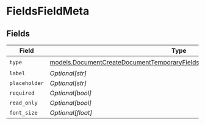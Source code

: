 # FieldsFieldMeta


## Fields

| Field                                                                                                                                                            | Type                                                                                                                                                             | Required                                                                                                                                                         | Description                                                                                                                                                      |
| ---------------------------------------------------------------------------------------------------------------------------------------------------------------- | ---------------------------------------------------------------------------------------------------------------------------------------------------------------- | ---------------------------------------------------------------------------------------------------------------------------------------------------------------- | ---------------------------------------------------------------------------------------------------------------------------------------------------------------- |
| `type`                                                                                                                                                           | [models.DocumentCreateDocumentTemporaryFieldsDocumentsRequestRequestBodyType](../models/documentcreatedocumenttemporaryfieldsdocumentsrequestrequestbodytype.md) | :heavy_check_mark:                                                                                                                                               | N/A                                                                                                                                                              |
| `label`                                                                                                                                                          | *Optional[str]*                                                                                                                                                  | :heavy_minus_sign:                                                                                                                                               | N/A                                                                                                                                                              |
| `placeholder`                                                                                                                                                    | *Optional[str]*                                                                                                                                                  | :heavy_minus_sign:                                                                                                                                               | N/A                                                                                                                                                              |
| `required`                                                                                                                                                       | *Optional[bool]*                                                                                                                                                 | :heavy_minus_sign:                                                                                                                                               | N/A                                                                                                                                                              |
| `read_only`                                                                                                                                                      | *Optional[bool]*                                                                                                                                                 | :heavy_minus_sign:                                                                                                                                               | N/A                                                                                                                                                              |
| `font_size`                                                                                                                                                      | *Optional[float]*                                                                                                                                                | :heavy_minus_sign:                                                                                                                                               | N/A                                                                                                                                                              |